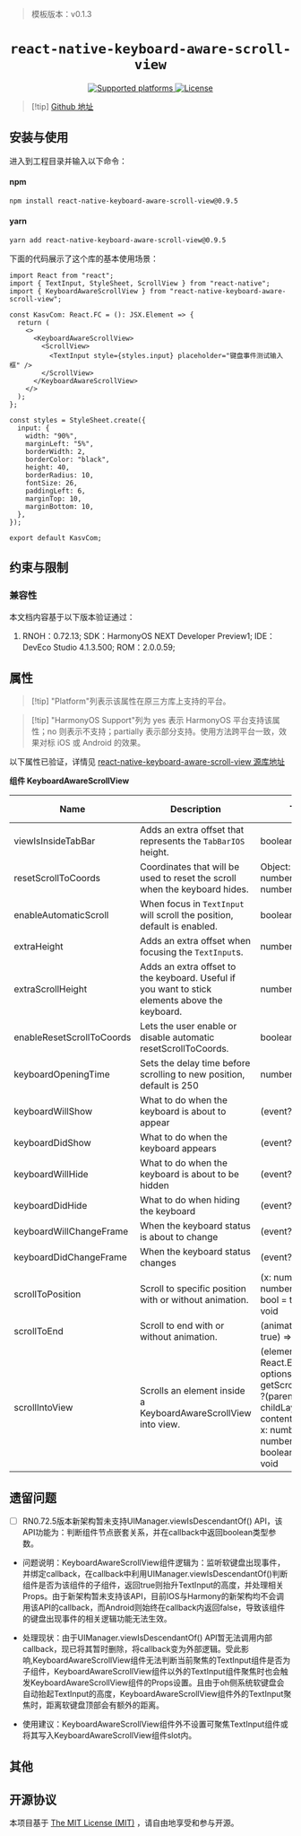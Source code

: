 > 模板版本：v0.1.3

<p align="center">
  <h1 align="center"> <code>react-native-keyboard-aware-scroll-view</code> </h1>
</p>
<p align="center">
    <a href="https://github.com/APSL/react-native-keyboard-aware-scroll-view">
        <img src="https://img.shields.io/badge/platforms-ios%20|%20android%20|%20web%20|%20harmony%20-lightgrey.svg" alt="Supported platforms" />
    </a>
    <a href="https://github.com/APSL/react-native-keyboard-aware-scroll-view/blob/master/LICENSE">
        <img src="https://img.shields.io/badge/license-MIT-green.svg" alt="License" />
    </a>
</p>


> [!tip] [Github 地址](https://github.com/APSL/react-native-keyboard-aware-scroll-view)

## 安装与使用

进入到工程目录并输入以下命令：

<!-- tabs:start -->

#### **npm**

```bash
npm install react-native-keyboard-aware-scroll-view@0.9.5
```

#### **yarn**

```bash
yarn add react-native-keyboard-aware-scroll-view@0.9.5
```

<!-- tabs:end -->

下面的代码展示了这个库的基本使用场景：

```tsx
import React from "react";
import { TextInput, StyleSheet, ScrollView } from "react-native";
import { KeyboardAwareScrollView } from "react-native-keyboard-aware-scroll-view";

const KasvCom: React.FC = (): JSX.Element => {
  return (
    <>
      <KeyboardAwareScrollView>
        <ScrollView>
          <TextInput style={styles.input} placeholder="键盘事件测试输入框" />
        </ScrollView>
      </KeyboardAwareScrollView>
    </>
  );
};

const styles = StyleSheet.create({
  input: {
    width: "90%",
    marginLeft: "5%",
    borderWidth: 2,
    borderColor: "black",
    height: 40,
    borderRadius: 10,
    fontSize: 26,
    paddingLeft: 6,
    marginTop: 10,
    marginBottom: 10,
  },
});

export default KasvCom;
```

## 约束与限制

### 兼容性

本文档内容基于以下版本验证通过：

1. RNOH：0.72.13; SDK：HarmonyOS NEXT Developer Preview1; IDE：DevEco Studio 4.1.3.500; ROM：2.0.0.59;

## 属性

> [!tip] "Platform"列表示该属性在原三方库上支持的平台。

> [!tip] "HarmonyOS Support"列为 yes 表示 HarmonyOS 平台支持该属性；no 则表示不支持；partially 表示部分支持。使用方法跨平台一致，效果对标 iOS 或 Android 的效果。

以下属性已验证，详情见 [react-native-keyboard-aware-scroll-view 源库地址](https://github.com/APSL/react-native-keyboard-aware-scroll-view)

**组件 KeyboardAwareScrollView**

| Name                      | Description                                                  | Type                                                         | Required | Platform | HarmonyOS Support |
| ------------------------- | ------------------------------------------------------------ | ------------------------------------------------------------ | -------- | -------- | ----------------- |
| viewIsInsideTabBar        | Adds an extra offset that represents the `TabBarIOS` height. | boolean                                                      | NO       | IOS      | NO                |
| resetScrollToCoords       | Coordinates that will be used to reset the scroll when the keyboard hides. | Object: {x: number, y: number}                               | NO       | All      | YES               |
| enableAutomaticScroll     | When focus in `TextInput` will scroll the position, default is enabled. | boolean                                                      | NO       | All      | YES               |
| extraHeight               | Adds an extra offset when focusing the `TextInput`s.         | number                                                       | NO       | All      | YES               |
| extraScrollHeight         | Adds an extra offset to the keyboard. Useful if you want to stick elements above the keyboard. | number                                                       | NO       | All      | YES               |
| enableResetScrollToCoords | Lets the user enable or disable automatic resetScrollToCoords. | boolean                                                      | NO       | All      | YES               |
| keyboardOpeningTime       | Sets the delay time before scrolling to new position, default is 250 | number                                                       | NO       | IOS      | NO                |
| keyboardWillShow          | What to do when the keyboard is about to appear              | (event?) => void                                             | NO       | IOS      | NO                |
| keyboardDidShow           | What to do when the keyboard appears                         | (event?) => void                                             | NO       | All      | YES               |
| keyboardWillHide          | What to do when the keyboard is about to be hidden           | (event?) => void                                             | NO       | IOS      | NO                |
| keyboardDidHide           | What to do when hiding the keyboard                          | (event?) => void                                             | NO       | All      | YES               |
| keyboardWillChangeFrame   | When the keyboard status is about to change                  | (event?) => void                                             | NO       | IOS      | NO                |
| keyboardDidChangeFrame    | When the keyboard status changes                             | (event?) => void                                             | NO       | IOS      | NO                |
| scrollToPosition          | Scroll to specific position with or without animation.       | (x: number, y: number, animated: bool = true) => void        | NO       | All      | YES               |
| scrollToEnd               | Scroll to end with or without animation.                     | (animated?: bool = true) => void                             | NO       | All      | YES               |
| scrollIntoView            | Scrolls an element inside a KeyboardAwareScrollView into view. | (element: React.Element<\*>, options: { getScrollPosition: ?(parentLayout, childLayout, contentOffset) => { x: number, y: number, animated: boolean } }) => void | NO       | All      | NO                |

## 遗留问题

- [ ] RN0.72.5版本新架构暂未支持UIManager.viewIsDescendantOf() API，该API功能为：判断组件节点嵌套关系，并在callback中返回boolean类型参数。

- 问题说明：KeyboardAwareScrollView组件逻辑为：监听软键盘出现事件，并绑定callback，在callback中利用UIManager.viewIsDescendantOf()判断组件是否为该组件的子组件，返回true则抬升TextInput的高度，并处理相关Props。由于新架构暂未支持该API，目前IOS与Harmony的新架构均不会调用该API的callback，而Android则始终在callback内返回false，导致该组件的键盘出现事件的相关逻辑功能无法生效。
- 处理现状：由于UIManager.viewIsDescendantOf() API暂无法调用内部callback，现已将其暂时删除，将callback变为外部逻辑。受此影响,KeyboardAwareScrollView组件无法判断当前聚焦的TextInput组件是否为子组件，KeyboardAwareScrollView组件以外的TextInput组件聚焦时也会触发KeyboardAwareScrollView组件的Props设置。且由于oh侧系统软键盘会自动抬起TextInput的高度，KeyboardAwareScrollView组件外的TextInput聚焦时，距离软键盘顶部会有额外的距离。

- 使用建议：KeyboardAwareScrollView组件外不设置可聚焦TextInput组件或将其写入KeyboardAwareScrollView组件slot内。

## 其他

## 开源协议

本项目基于 [The MIT License (MIT)](https://github.com/APSL/react-native-keyboard-aware-scroll-view/blob/master/LICENSE) ，请自由地享受和参与开源。